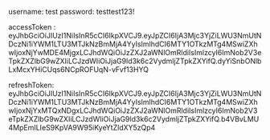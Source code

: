 username: test
password: testtest123!

accessToken : eyJhbGciOiJIUzI1NiIsInR5cCI6IkpXVCJ9.eyJpZCI6IjA3Mjc3YjZiLWU3NmUtNDczNi1iYWM1LTU3MTJkNzBmMjA4YyIsImlhdCI6MTY1OTkzMTg4MSwiZXhwIjoxNjYwMDE4MjgxLCJhdWQiOiJzZXJ2aWNlOmRldiIsImlzcyI6ImNob2V3eTpkZXZlbG9wZXIiLCJzdWIiOiJjaG9ld3k6c2VydmljZTpkZXYifQ.dyYiSnbONlbLxMcxYHiCUqs6NCpROFUqN-vFvf13HYQ

refreshToken: eyJhbGciOiJIUzI1NiIsInR5cCI6IkpXVCJ9.eyJpZCI6IjA3Mjc3YjZiLWU3NmUtNDczNi1iYWM1LTU3MTJkNzBmMjA4YyIsImlhdCI6MTY1OTkzMTg4MSwiZXhwIjoxNjYxMTQxNDgxLCJhdWQiOiJzZXJ2aWNlOmRldiIsImlzcyI6ImNob2V3eTpkZXZlbG9wZXIiLCJzdWIiOiJjaG9ld3k6c2VydmljZTpkZXYifQ.b4VBvLMU4MpEmILIeS9KpVA9W95iKyeYtZldXY5zQp4
